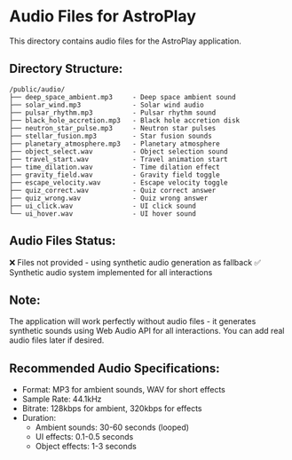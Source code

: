 # Audio Files for AstroPlay

This directory contains audio files for the AstroPlay application.

## Directory Structure:
```
/public/audio/
├── deep_space_ambient.mp3     - Deep space ambient sound
├── solar_wind.mp3             - Solar wind audio
├── pulsar_rhythm.mp3          - Pulsar rhythm sound
├── black_hole_accretion.mp3   - Black hole accretion disk
├── neutron_star_pulse.mp3     - Neutron star pulses
├── stellar_fusion.mp3         - Star fusion sounds
├── planetary_atmosphere.mp3   - Planetary atmosphere
├── object_select.wav          - Object selection sound
├── travel_start.wav           - Travel animation start
├── time_dilation.wav          - Time dilation effect
├── gravity_field.wav          - Gravity field toggle
├── escape_velocity.wav        - Escape velocity toggle
├── quiz_correct.wav           - Quiz correct answer
├── quiz_wrong.wav             - Quiz wrong answer
├── ui_click.wav               - UI click sound
└── ui_hover.wav               - UI hover sound
```

## Audio Files Status:
❌ Files not provided - using synthetic audio generation as fallback
✅ Synthetic audio system implemented for all interactions

## Note:
The application will work perfectly without audio files - it generates synthetic sounds using Web Audio API for all interactions. You can add real audio files later if desired.

## Recommended Audio Specifications:
- Format: MP3 for ambient sounds, WAV for short effects
- Sample Rate: 44.1kHz
- Bitrate: 128kbps for ambient, 320kbps for effects
- Duration: 
  - Ambient sounds: 30-60 seconds (looped)
  - UI effects: 0.1-0.5 seconds
  - Object effects: 1-3 seconds
